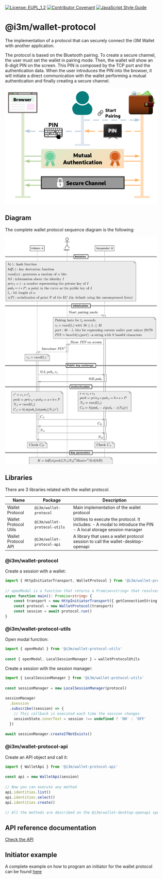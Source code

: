 [![License: EUPL_1.2](https://img.shields.io/badge/License-EUPL_1.2-yellow.svg)](LICENSE)
[![Contributor Covenant](https://img.shields.io/badge/Contributor%20Covenant-2.1-4baaaa.svg)](CODE_OF_CONDUCT.md)
[![JavaScript Style Guide](https://img.shields.io/badge/code_style-standard-brightgreen.svg)](https://standardjs.com)

# @i3m/wallet-protocol

The implementation of a protocol that can securely connect the i3M Wallet with another application.

The protocol is based on the Bluetooth pairing. To create a secure channel, the user must set the wallet in pairing mode. Then, the wallet will show an 8-digit PIN on the screen. This PIN is composed by the TCP port and the authentication data. When the user introduces the PIN into the browser, it will initiate a direct communication with the wallet performing a mutual authentication and finally creating a secure channel.

![Wallet protocol summary](src/docs/protocol-summary.png)

## Diagram

The complete wallet protocol sequence diagram is the following:

![Wallet protocol sequence diagram](src/docs/wallet-protocol-seq.png)

## Libraries

There are 3 libraries related with the wallet protocol.

| **Name**              | **Package**                  | **Description**                                                                                                      |
|-----------------------|------------------------------|----------------------------------------------------------------------------------------------------------------------|
| Wallet Protocol       | `@i3m/wallet-protocol`       | Main implementation of the wallet protocol                                                                           |
| Wallet Protocol Utils | `@i3m/wallet-protocol-utils` | Utilities to execute the protocol. It includes:   - A modal to introduce the PIN   - A local storage session manager |
| Wallet Protocol API   | `@i3m/wallet-protocol-api`   | A library that uses a wallet protocol session to call the wallet-desktop-openapi                                     |

### @i3m/wallet-protocol

Create a session with a wallet:

```typescript
import { HttpInitiatorTransport, WalletProtocol } from '@i3m/wallet-protocol'

// openModal is a function that returns a Promise<string> that resolves to the PIN
async function main(): Promise<string> {
    const transport = new HttpInitiatorTransport({ getConnectionString: openModal })
    const protocol = new WalletProtocol(transport)
    const session = await protocol.run()
}
```

### @i3m/wallet-protocol-utils

Open modal function:

```typescript
import { openModal } from '@i3m/wallet-protocol-utils'

const { openModal, LocalSessionManager } = walletProtocolUtils
```

Create a session with the session manager:

```typescript
import { LocalSessionManager } from '@i3m/wallet-protocol-utils'

const sessionManager = new LocalSessionManager(protocol)

sessionManager
  .$session
  .subscribe((session) => {
    // This callback is executed each time the session changes
    sessionState.innerText = session !== undefined ? 'ON' : 'OFF'
  })

await sessionManager.createIfNotExists()
```

### @i3m/wallet-protocol-api

Create an API object and call it:

```typescript
import { WalletApi } from '@i3m/wallet-protocol-api'

const api = new WalletApi(session)

// Now you can execute any method
api.identities.list()
api.identities.select()
api.identities.create()

// All the methods are described on the @i3m/wallet-desktop-openapi specification.
```

## API reference documentation

[Check the API](docs/API.md)

## Initiator example

A complete example on how to program an initiator for the wallet protocol can be found [here](src/docs/example/initiator-example.md)